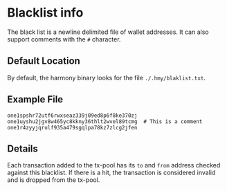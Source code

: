 # Blacklist info

The black list is a newline delimited file of wallet addresses. It can also support comments with the `#` character.

## Default Location

By default, the harmony binary looks for the file `./.hmy/blaklist.txt`.

## Example File

```
one1spshr72utf6rwxseaz339j09ed8p6f8ke370zj
one1uyshu2jgv8w465yc8kkny36thlt2wvel89tcmg  # This is a comment
one1r4zyyjqrulf935a479sgqlpa78kz7zlcg2jfen

```

## Details

Each transaction added to the tx-pool has its `to` and `from` address checked against this blacklist.
If there is a hit, the transaction is considered invalid and is dropped from the tx-pool.